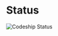 
# Status

![Codeship Status](https://www.codeship.io/projects/d1279ab0-7ba5-0131-6833-3a7ca8815859/status)
